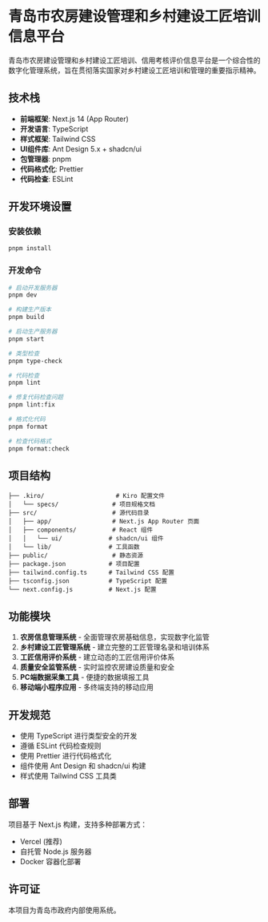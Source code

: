 # 青岛市农房建设管理和乡村建设工匠培训信息平台

青岛市农房建设管理和乡村建设工匠培训、信用考核评价信息平台是一个综合性的数字化管理系统，旨在贯彻落实国家对乡村建设工匠培训和管理的重要指示精神。

## 技术栈

- **前端框架**: Next.js 14 (App Router)
- **开发语言**: TypeScript
- **样式框架**: Tailwind CSS
- **UI组件库**: Ant Design 5.x + shadcn/ui
- **包管理器**: pnpm
- **代码格式化**: Prettier
- **代码检查**: ESLint

## 开发环境设置

### 安装依赖

```bash
pnpm install
```

### 开发命令

```bash
# 启动开发服务器
pnpm dev

# 构建生产版本
pnpm build

# 启动生产服务器
pnpm start

# 类型检查
pnpm type-check

# 代码检查
pnpm lint

# 修复代码检查问题
pnpm lint:fix

# 格式化代码
pnpm format

# 检查代码格式
pnpm format:check
```

## 项目结构

```
├── .kiro/                    # Kiro 配置文件
│   └── specs/               # 项目规格文档
├── src/                     # 源代码目录
│   ├── app/                 # Next.js App Router 页面
│   ├── components/          # React 组件
│   │   └── ui/             # shadcn/ui 组件
│   └── lib/                # 工具函数
├── public/                  # 静态资源
├── package.json            # 项目配置
├── tailwind.config.ts      # Tailwind CSS 配置
├── tsconfig.json           # TypeScript 配置
└── next.config.js          # Next.js 配置
```

## 功能模块

1. **农房信息管理系统** - 全面管理农房基础信息，实现数字化监管
2. **乡村建设工匠管理系统** - 建立完整的工匠管理名录和培训体系
3. **工匠信用评价系统** - 建立动态的工匠信用评价体系
4. **质量安全监管系统** - 实时监控农房建设质量和安全
5. **PC端数据采集工具** - 便捷的数据填报工具
6. **移动端小程序应用** - 多终端支持的移动应用

## 开发规范

- 使用 TypeScript 进行类型安全的开发
- 遵循 ESLint 代码检查规则
- 使用 Prettier 进行代码格式化
- 组件使用 Ant Design 和 shadcn/ui 构建
- 样式使用 Tailwind CSS 工具类

## 部署

项目基于 Next.js 构建，支持多种部署方式：

- Vercel (推荐)
- 自托管 Node.js 服务器
- Docker 容器化部署

## 许可证

本项目为青岛市政府内部使用系统。
